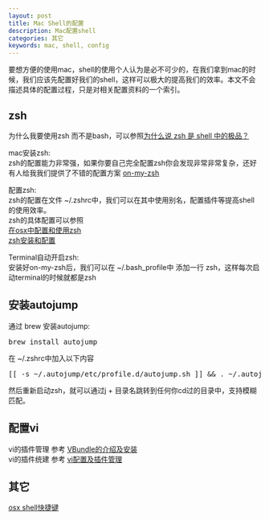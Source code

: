 ```yaml
---
layout: post
title: Mac Shell的配置
description: Mac配置shell
categories: 其它
keywords: mac, shell, config
---
```


要想方便的使用mac，shell的使用个人认为是必不可少的，在我们拿到mac的时候，我们应该先配置好我们的shell，这样可以极大的提高我们的效率。本文不会描述具体的配置过程，只是对相关配置资料的一个索引。

## zsh
为什么我要使用zsh 而不是bash，可以参照[为什么说 zsh 是 shell 中的极品？
](https://www.zhihu.com/question/21418449)  

mac安装zsh:   
zsh的配置能力非常强，如果你要自己完全配置zsh你会发现非常非常复杂，还好有人给我我们提供了不错的配置方案 [on-my-zsh](https://github.com/robbyrussell/oh-my-zsh)  

配置zsh:  
zsh的配置在文件 ~/.zshrc中，我们可以在其中使用别名，配置插件等提高shell的使用效率。  
zsh的具体配置可以参照  
[在osx中配置和使用zsh](http://www.jianshu.com/p/24a0ded2e3ba)  
[ zsh安装和配置](http://blog.csdn.net/ii1245712564/article/details/45843657)
  

Terminal自动开启zsh:  
安装好on-my-zsh后，我们可以在 ~/.bash_profile中 添加一行 zsh，这样每次启动terminal的时候就都是zsh

## 安装autojump
通过 brew 安装autojump:  
<pre>
brew install autojump
</pre>

在 ~/.zshrc中加入以下内容  
<pre>
[[ -s ~/.autojump/etc/profile.d/autojump.sh ]] && . ~/.autojump/etc/profile.d/autojump.sh
</pre>

然后重新启动zsh，就可以通过j + 目录名跳转到任何你cd过的目录中，支持模糊匹配。

## 配置vi
vi的插件管理 参考 [VBundle的介绍及安装](http://blog.csdn.net/zhangpower1993/article/details/52184581)  
vi的插件统建 参考 [vi配置及插件管理](http://blog.csdn.net/namecyf/article/details/7787479)
## 其它
[osx shell快捷键](http://fsilence.com/wiki/mac-bash/)
